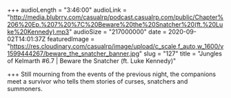 +++
audioLength = "3:46:00"
audioLink = "http://media.blubrry.com/casualrp/podcast.casualrp.com/public/Chapter%206%20Ep.%207%20%7C%20Beware%20the%20Snatcher%20(ft.%20Luke%20Kennedy).mp3"
audioSize = "217000000"
date = 2020-09-02T14:01:37Z
featuredImage = "https://res.cloudinary.com/casualrp/image/upload/c_scale,f_auto,w_1600/v1599444267/beware_the_snatcher_banner.jpg"
slug = "127"
title = "Jungles of Kelmarth #6.7 | Beware the Snatcher (ft. Luke Kennedy)"

+++
Still mourning from the events of the previous night, the companions meet a survivor who tells them stories of curses, snatchers and summoners.